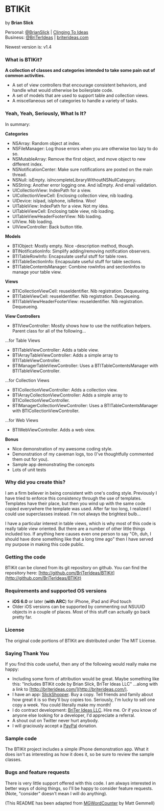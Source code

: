 # BTIKit
by **Brian Slick**

Personal: [@BrianSlick](http://twitter.com/BrianSlick) | [Clinging To Ideas](http://clingingtoideas.blogspot.com)  
Business: [@BriTerIdeas](http://twitter.com/BriTerIdeas) | [briterideas.com](http://briterideas.com)

Newest version is: v1.4

### What is BTIKit?

**A collection of classes and categories intended to take some pain out of common activities.**

- A set of view controllers that encourage consistent behaviors, and handle what would otherwise be boilerplate code.
- A set of models that are used to support table and collection views.
- A miscellaneous set of categories to handle a variety of tasks.


### Yeah, Yeah, Seriously, What Is It?

In summary:

**Categories**

- NSArray: Random object at index.
- NSFileManager: Log those errors when you are otherwise too lazy to do so.
- NSMutableArray: Remove the first object, and move object to new different index.
- NSNotificationCenter: Make sure notifications are posted on the main thread.
- NSNull: isEmpty. isIncompleteLibraryWithoutNSNullCategory.
- NSString: Another error logging one. And isEmpty. And email validation.
- UICollectionView: IndexPath for a view.
- UICollectionViewCell: Enclosing collection view, nib loading.
- UIDevice: isIpad, isIphone, isRetina. Woo!
- UITableView: IndexPath for a view. Not my idea.
- UITableViewCell: Enclosing table view, nib loading.
- UITableViewHeaderFooterView: Nib loading.
- UIView. Nib loading.
- UIViewController: Back button title.

**Models**

- BTIObject: Mostly empty. Nice -description method, though.
- BTINotificationInfo: Simplify adding/removing notification observers.
- BTITableRowInfo: Encapsulate useful stuff for table rows.
- BTITableSectionInfo: Encapsulate useful stuff for table sections.
- BTITableContentsManager: Combine rowInfos and sectionInfos to manage your table view.

**Views**

- BTICollectionViewCell: reuseIdentifier. Nib registration. Dequeueing.
- BTITableViewCell: reuseIdentifier. Nib registration. Dequeueing.
- BTITableViewHeaderFooterView: reuseIdentifier. Nib registration. Dequeueing.

**View Controllers**

- BTIViewController: Mostly shows how to use the notification helpers. Parent class for all of the following...

...for Table Views
- BTITableViewController: Adds a table view.
- BTIArrayTableViewController: Adds a simple array to BTITableViewController.
- BTIManagerTableViewController: Uses a BTITableContentsManager with BTITableViewController.

...for Collection Views
- BTICollectionViewController: Adds a collection view.
- BTIArrayCollectionViewController: Adds a simple array to BTICollectionViewController.
- BTIManagerCollectionViewController: Uses a BTITableContentsManager with BTICollectionViewController.

...for Web Views
- BTIWebViewController. Adds a web view.


**Bonus**

- Nice demonstration of my awesome coding style.
- Demonstration of my caveman logs, too (I've thoughtfully commented them out for you).
- Sample app demonstrating the concepts
- Lots of unit tests

### Why did you create this?

I am a firm believer in being consistent with one's coding style. Previously I have tried to enforce this consistency through the use of templates. Templates have their place, but then you wind up with the same code copied everywhere the template was used. After far too long, I realized I could use superclasses instead. I'm not always the brightest bulb...

I have a particular interest in table views, which is why most of this code is really table view oriented. But there are a number of other little things included too. If anything here causes even one person to say "Oh, duh, I should have done something like that a long time ago" then I have served my purpose in making this code public.

### Getting the code

BTIKit can be cloned from its git repository on github. You can find the repository here: [http://github.com/BriTerIdeas/BTIKit](http://github.com/BriTerIdeas/BTIKit)

### Requirements and supported OS versions

- **iOS 6.0** or later (**with ARC**) for iPhone, iPad and iPod touch
- Older iOS versions can be supported by commenting out NSUUID objects in a couple of places. Most of this stuff can actually go back pretty far.

### License

The original code portions of BTIKit are distributed under The MIT License.

### Saying Thank You

If you find this code useful, then any of the following would really make me happy:

- Including some form of attribution would be great. Maybe something like this:
"Includes BTIKit code by Brian Slick, BriTer Ideas LLC"
...along with a link to [http://briterideas.com/](http://briterideas.com/).
- I have an app: [SlickShopper](https://itunes.apple.com/us/app/slickshopper-2/id434077651?mt=8). Buy a copy. Tell friends and family about how great it is so they'll buy copies too. Seriously, I'm lucky to sell one copy a week. You could literally make my month!
- I do contract development: [BriTer Ideas LLC](http://www.briterideas.com/services.shtml). Hire me. Or if you know of anyone else looking for a developer, I'd appreciate a referral.
- A shout out on Twitter never hurt anybody.
- I will graciously accept a [PayPal](http://bit.ly/AW4Cc) donation.

### Sample code

The BTIKit project includes a simple iPhone demonstration app. What it does isn't as interesting as how it does it, so be sure to review the sample classes.

### Bugs and feature requests

There is very little support offered with this code. I am always interested in better ways of doing things, so I'll be happy to consider feature requests. (Note, "consider" doesn't mean I will do anything).

(This README has been adapted from [MGWordCounter](https://github.com/mattgemmell/MGWordCounter) by Matt Gemmell)
